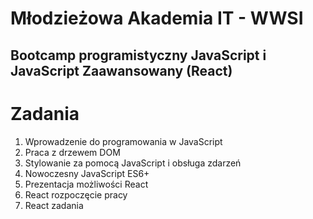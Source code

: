 # Młodzieżowa Akademia IT - WWSI 

## Bootcamp programistyczny JavaScript i JavaScript Zaawansowany (React)

# Zadania 

1. Wprowadzenie do programowania w JavaScript
2. Praca z drzewem DOM
3. Stylowanie za pomocą JavaScript i obsługa zdarzeń
4. Nowoczesny JavaScript ES6+
5. Prezentacja możliwości React
6. React rozpoczęcie pracy
7. React zadania
